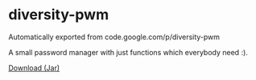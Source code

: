 # diversity-pwm
Automatically exported from code.google.com/p/diversity-pwm

A small password manager with just functions which everybody need :).

[Download (Jar)](http://www.diversity-it.de/downloads/pwm.jar)
